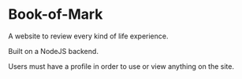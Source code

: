 # Book-of-Mark
A website to review every kind of life experience.

Built on a NodeJS backend.

Users must have a profile in order to use or view anything on the site.
